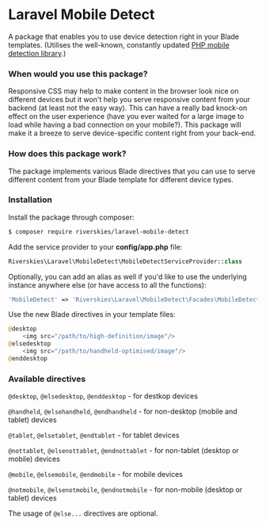 # Laravel Mobile Detect

A package that enables you to use device detection right in your Blade templates. (Utilises the well-known, constantly updated [PHP mobile detection library](http://mobiledetect.net/).)

### When would you use this package?
Responsive CSS may help to make content in the browser look nice on different devices but it won't help you serve responsive content from your backend (at least not the easy way). This can have a really bad knock-on effect on the user experience (have you ever waited for a large image to load while having a bad connection on your mobile?). This package will make it a breeze to serve device-specific content right from your back-end.

### How does this package work?
The package implements various Blade directives that you can use to serve different content from your Blade template for different device types.

### Installation

Install the package through composer:

```sh
$ composer require riverskies/laravel-mobile-detect
```

Add the service provider to your **config/app.php** file:

```php
Riverskies\Laravel\MobileDetect\MobileDetectServiceProvider::class
```

Optionally, you can add an alias as well if you'd like to use the underlying instance anywhere else (or have access to all the functions):
```php
'MobileDetect' => 'Riverskies\Laravel\MobileDetect\Facades\MobileDetect::class
```

Use the new Blade directives in your template files:

```php
@desktop
    <img src="/path/to/high-definition/image"/>
@elsedesktop
    <img src="/path/to/handheld-optimised/image"/>
@enddesktop
```

### Available directives
`@desktop`, `@elsedesktop`, `@enddesktop` - for destkop devices

`@handheld`, `@elsehandheld`, `@endhandheld` - for non-desktop (mobile and tablet) devices

`@tablet`, `@elsetablet`, `@endtablet` - for tablet devices

`@nottablet`, `@elsenottablet`, `@endnottablet` - for non-tablet (desktop or mobile) devices

`@mobile`, `@elsemobile`, `@endmobile` - for mobile devices

`@notmobile`, `@elsenotmobile`, `@endnotmobile` - for non-mobile (desktop or tablet) devices

The usage of `@else...` directives are optional.
